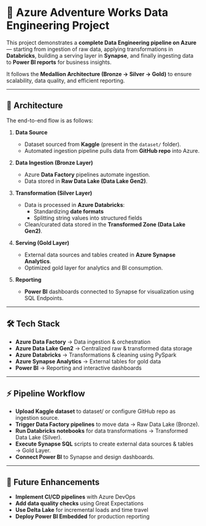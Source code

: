 # 🚀 Azure Adventure Works Data Engineering Project  

This project demonstrates a **complete Data Engineering pipeline on Azure** — starting from ingestion of raw data, applying transformations in **Databricks**, building a serving layer in **Synapse**, and finally ingesting data to **Power BI reports** for business insights.  

It follows the **Medallion Architecture (Bronze → Silver → Gold)** to ensure scalability, data quality, and efficient reporting.  

---

## 📌 Architecture  

The end-to-end flow is as follows:  

1. **Data Source**  
   - Dataset sourced from **Kaggle** (present in the `dataset/` folder).  
   - Automated ingestion pipeline pulls data from **GitHub repo** into Azure.  

2. **Data Ingestion (Bronze Layer)**  
   - Azure **Data Factory** pipelines automate ingestion.  
   - Data stored in **Raw Data Lake (Data Lake Gen2)**.  

3. **Transformation (Silver Layer)**  
   - Data is processed in **Azure Databricks**:  
     - Standardizing **date formats**  
     - Splitting string values into structured fields  
   - Clean/curated data stored in the **Transformed Zone (Data Lake Gen2)**.  

4. **Serving (Gold Layer)**  
   - External data sources and tables created in **Azure Synapse Analytics**.  
   - Optimized gold layer for analytics and BI consumption.  

5. **Reporting**  
   - **Power BI** dashboards connected to Synapse for visualization using SQL Endpoints.  

---

## 🛠 Tech Stack  

- **Azure Data Factory** → Data ingestion & orchestration  
- **Azure Data Lake Gen2** → Centralized raw & transformed data storage  
- **Azure Databricks** → Transformations & cleaning using PySpark  
- **Azure Synapse Analytics** → External tables for gold data  
- **Power BI** → Reporting and interactive dashboards

---

## ⚡ Pipeline Workflow

- **Upload Kaggle dataset** to dataset/ or configure GitHub repo as ingestion source.
- **Trigger Data Factory pipelines** to move data → Raw Data Lake (Bronze).
- **Run Databricks notebooks** for data transformations → Transformed Data Lake (Silver).
- **Execute Synapse SQL** scripts to create external data sources & tables → Gold Layer.
- **Connect Power BI** to Synapse and design dashboards.

---
## 🚀 Future Enhancements

- **Implement CI/CD pipelines** with Azure DevOps
- **Add data quality checks** using Great Expectations
- **Use Delta Lake** for incremental loads and time travel
- **Deploy Power BI Embedded** for production reporting
